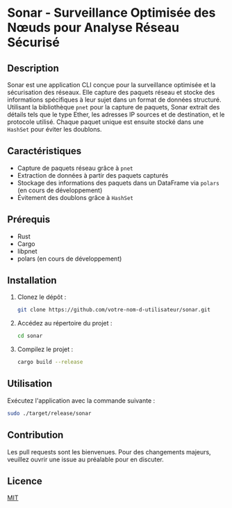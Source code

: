 # Sonar - Surveillance Optimisée des Nœuds pour Analyse Réseau Sécurisé

## Description

Sonar est une application CLI conçue pour la surveillance optimisée et la sécurisation des réseaux. Elle capture des paquets réseau et stocke des informations spécifiques à leur sujet dans un format de données structuré. Utilisant la bibliothèque `pnet` pour la capture de paquets, Sonar extrait des détails tels que le type Ether, les adresses IP sources et de destination, et le protocole utilisé. Chaque paquet unique est ensuite stocké dans une `HashSet` pour éviter les doublons.

## Caractéristiques

- Capture de paquets réseau grâce à `pnet`
- Extraction de données à partir des paquets capturés
- Stockage des informations des paquets dans un DataFrame via `polars` (en cours de développement)
- Évitement des doublons grâce à `HashSet`

## Prérequis

- Rust
- Cargo
- libpnet
- polars (en cours de développement)

## Installation

1. Clonez le dépôt :
   ```bash
   git clone https://github.com/votre-nom-d-utilisateur/sonar.git
   ```
2. Accédez au répertoire du projet :
   ```bash
   cd sonar
   ```
3. Compilez le projet :
   ```bash
   cargo build --release
   ```

## Utilisation

Exécutez l'application avec la commande suivante :

```bash
sudo ./target/release/sonar
```

## Contribution

Les pull requests sont les bienvenues. Pour des changements majeurs, veuillez ouvrir une issue au préalable pour en discuter.

## Licence

[MIT](LICENSE.md)
